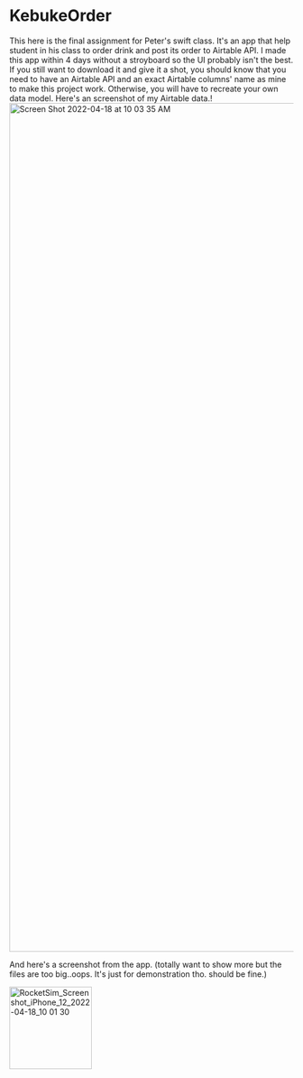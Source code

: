 # KebukeOrder

This here is the final assignment for Peter's swift class. It's an app that help student in his class to order drink and post its order to Airtable API.
I made this app within 4 days without a stroyboard so the UI probably isn't the best. If you still want to download it and give it a shot, you should know that you need to have an Airtable API and an exact Airtable columns' name as mine to make this project work.
Otherwise, you will have to recreate your own data model. Here's an screenshot of my Airtable data.!
<img width="1504" alt="Screen Shot 2022-04-18 at 10 03 35 AM" src="https://user-images.githubusercontent.com/51900885/163743223-ce5d7a0b-f8c6-41f1-93b1-2362b5de39e0.png">


And here's a screenshot from the app. (totally want to show more but the files are too big..oops. It's just for demonstration tho. should be fine.)

<img width="146" alt="RocketSim_Screenshot_iPhone_12_2022-04-18_10 01 30" src="https://user-images.githubusercontent.com/51900885/163743162-d08dde70-51ab-48a6-a923-470a992ff361.png">
